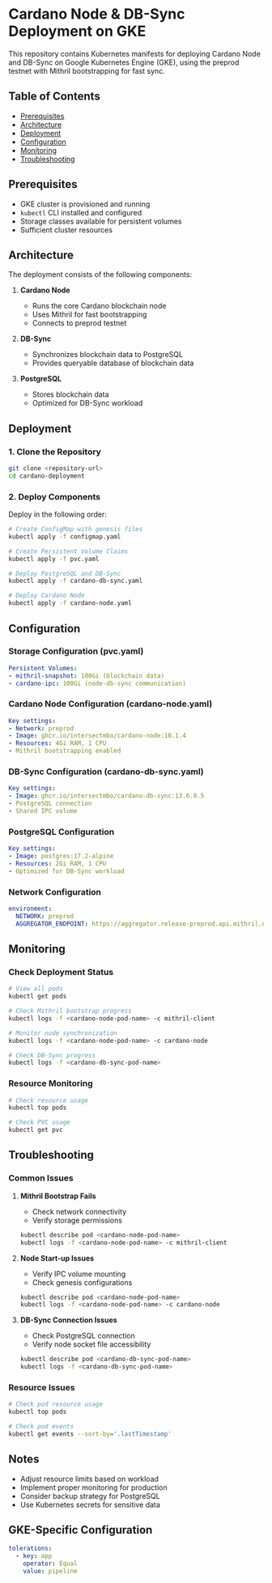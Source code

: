 # Cardano Node & DB-Sync Deployment on GKE

This repository contains Kubernetes manifests for deploying Cardano Node and DB-Sync on Google Kubernetes Engine (GKE), using the preprod testnet with Mithril bootstrapping for fast sync.

## Table of Contents
- [Prerequisites](#prerequisites)
- [Architecture](#architecture)
- [Deployment](#deployment)
- [Configuration](#configuration)
- [Monitoring](#monitoring)
- [Troubleshooting](#troubleshooting)

## Prerequisites

- GKE cluster is provisioned and running
- `kubectl` CLI installed and configured
- Storage classes available for persistent volumes
- Sufficient cluster resources

## Architecture

The deployment consists of the following components:

1. **Cardano Node**
   - Runs the core Cardano blockchain node
   - Uses Mithril for fast bootstrapping
   - Connects to preprod testnet

2. **DB-Sync**
   - Synchronizes blockchain data to PostgreSQL
   - Provides queryable database of blockchain data

3. **PostgreSQL**
   - Stores blockchain data
   - Optimized for DB-Sync workload

## Deployment

### 1. Clone the Repository
```bash
git clone <repository-url>
cd cardano-deployment
```

### 2. Deploy Components
Deploy in the following order:

```bash
# Create ConfigMap with genesis files
kubectl apply -f configmap.yaml

# Create Persistent Volume Claims
kubectl apply -f pvc.yaml

# Deploy PostgreSQL and DB-Sync
kubectl apply -f cardano-db-sync.yaml

# Deploy Cardano Node
kubectl apply -f cardano-node.yaml
```

## Configuration

### Storage Configuration (pvc.yaml)
```yaml
Persistent Volumes:
- mithril-snapshot: 100Gi (blockchain data)
- cardano-ipc: 100Gi (node-db-sync communication)
```

### Cardano Node Configuration (cardano-node.yaml)
```yaml
Key settings:
- Network: preprod
- Image: ghcr.io/intersectmbo/cardano-node:10.1.4
- Resources: 4Gi RAM, 1 CPU
- Mithril bootstrapping enabled
```

### DB-Sync Configuration (cardano-db-sync.yaml)
```yaml
Key settings:
- Image: ghcr.io/intersectmbo/cardano-db-sync:13.6.0.5
- PostgreSQL connection
- Shared IPC volume
```

### PostgreSQL Configuration
```yaml
Key settings:
- Image: postgres:17.2-alpine
- Resources: 2Gi RAM, 1 CPU
- Optimized for DB-Sync workload
```

### Network Configuration
```yaml
environment:
  NETWORK: preprod
  AGGREGATOR_ENDPOINT: https://aggregator.release-preprod.api.mithril.network/aggregator
```

## Monitoring

### Check Deployment Status
```bash
# View all pods
kubectl get pods

# Check Mithril bootstrap progress
kubectl logs -f <cardano-node-pod-name> -c mithril-client

# Monitor node synchronization
kubectl logs -f <cardano-node-pod-name> -c cardano-node

# Check DB-Sync progress
kubectl logs -f <cardano-db-sync-pod-name>
```

### Resource Monitoring
```bash
# Check resource usage
kubectl top pods

# Check PVC usage
kubectl get pvc
```

## Troubleshooting

### Common Issues

1. **Mithril Bootstrap Fails**
   - Check network connectivity
   - Verify storage permissions
   ```bash
   kubectl describe pod <cardano-node-pod-name>
   kubectl logs -f <cardano-node-pod-name> -c mithril-client
   ```

2. **Node Start-up Issues**
   - Verify IPC volume mounting
   - Check genesis configurations
   ```bash
   kubectl describe pod <cardano-node-pod-name>
   kubectl logs -f <cardano-node-pod-name> -c cardano-node
   ```

3. **DB-Sync Connection Issues**
   - Check PostgreSQL connection
   - Verify node socket file accessibility
   ```bash
   kubectl describe pod <cardano-db-sync-pod-name>
   kubectl logs -f <cardano-db-sync-pod-name>
   ```

### Resource Issues
```bash
# Check pod resource usage
kubectl top pods

# Check pod events
kubectl get events --sort-by='.lastTimestamp'
```

## Notes

- Adjust resource limits based on workload
- Implement proper monitoring for production
- Consider backup strategy for PostgreSQL
- Use Kubernetes secrets for sensitive data

## GKE-Specific Configuration

```yaml
tolerations:
  - key: app
    operator: Equal
    value: pipeline
```
